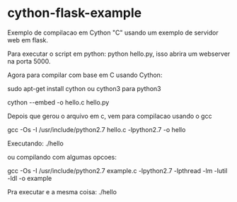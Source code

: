 # cython-flask-example
Exemplo de compilacao em Cython "C" usando um exemplo de servidor web em flask.

Para executar o script em python: python hello.py, isso abrira um webserver na porta 5000.

Agora para compilar com base em C usando Cython:

sudo apt-get install cython ou  cython3 para python3

cython --embed -o hello.c hello.py

Depois que gerou o arquivo em c, vem para compilacao usando o gcc

gcc -Os -I /usr/include/python2.7 hello.c -lpython2.7 -o hello

Executando: ./hello

ou compilando com algumas opcoes:

gcc -Os -I /usr/include/python2.7 example.c -lpython2.7 -lpthread -lm -lutil -ldl -o example

Pra executar e a mesma coisa: ./hello
